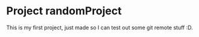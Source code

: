 Project randomProject
=====================

This is my first project, just made so I can test out some git remote stuff :D.
